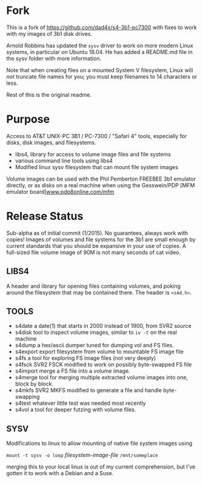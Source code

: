 Fork
====
This is a fork of https://github.com/dad4x/s4-3b1-pc7300 with fixes
to work with my images of 3b1 disk drives.

Arnold Robbins has updated the `sysv` driver to work on more
modern Linux systems, in particular on Ubuntu 18.04. He has
added a README.md file in the sysv folder with more information.

Note that when creating files on a mounted System V filesystem,
Linux will *not* truncate file names for you; you must keep
filenames to 14 characters or less.


Rest of this is the original readme.

Purpose
=======

Access to AT&T UNIX-PC 3B1 / PC-7300 / "Safari 4" tools, especially for disks, disk images, and filesystems.

  * libs4, library for access to volume image files and file systems
  * various command line tools using libs4
  * Modified linux sysv filesystem that can mount file system images
  
Volume images can be used with the Phil Pemberton FREEBEE 3b1 emulator directly, or
as disks on a real machine when using the Gesswein/PDP [MFM emulator board]www.pdp8online.com/mfm

Release Status
==============

Sub-alpha as of initial commit (1/2015).  No guarantees, always work
with copies!  Images of volumes and file systems for the 3b1 are small
enough by current standards that you should be expansive in your use
of copies.  A full-sized file volume image of 90M is not many seconds
of cat video.


LIBS4
-----

A header and library for opening files containing volumes, and poking
around the filesystem that may be contained there.  The header is
`<s4d.h>`.


TOOLS
-----

  * s4date        a date(1) that starts in 2000 instead of 1900, from SVR2 source
  * s4disk        tool to inspect volume images, similar to `iv -t` on the real machine
  * s4dump        a hex/ascii dumper tuned for dumping vol and FS files.
  * s4export      export filesystem from volume to mountable FS image file
  * s4fs          a tool for exploring FS image files (not very deeply)
  * s4fsck        SVR2 FSCK modified to work on possibly byte-swapped FS file
  * s4import      merge a FS file into a volume image.
  * s4merge       tool for merging multiple extracted volume images into one, block by block.
  * s4mkfs        SVR2 MKFS modified to generate a file and handle byte-swapping
  * s4test        whatever little test was needed most recently
  * s4vol         a tool for deeper futzing with volume files.
    
SYSV
----

Modifications to linux to allow mounting of native file system images using

  `mount -t sysv -o loop` *filesystem-image-file* `/mnt/someplace`

merging this to your local linux is out of my current comprehension, but I've gotten it to work with a Debian and a Suse.
